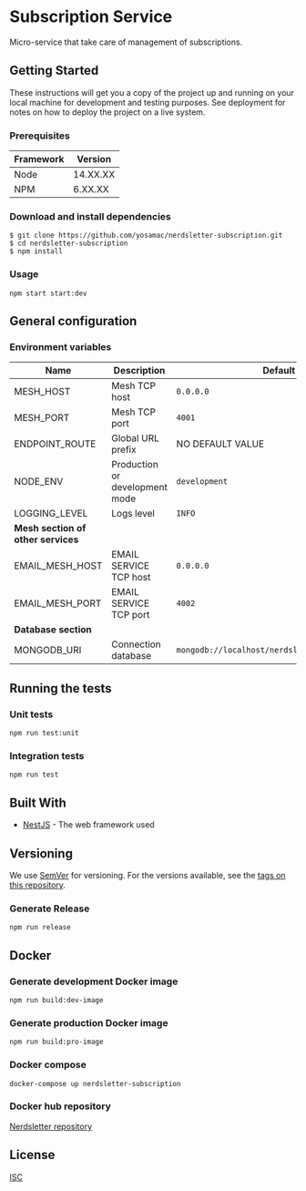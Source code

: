 # Subscription Service 

 Micro-service that take care of management of subscriptions.

## Getting Started

These instructions will get you a copy of the project up and running on your local machine for development and testing purposes. See deployment for notes on how to deploy the project on a live system.

### Prerequisites

| Framework | Version  |
| ----------| -------- |
| Node      | 14.XX.XX |
| NPM       | 6.XX.XX  |

### Download and install dependencies

```shell
$ git clone https://github.com/yosamac/nerdsletter-subscription.git
$ cd nerdsletter-subscription
$ npm install
```

### Usage

```shell
npm start start:dev
```

## General configuration

### Environment variables

| Name                    | Description                                | Default                                      |
| ------------------------| ------------------------------------------ | ---------------------------------------------|
| MESH_HOST                | Mesh TCP host                             | `0.0.0.0`                                    |
| MESH_PORT                | Mesh TCP port                             | `4001`                                       |
| ENDPOINT_ROUTE          | Global URL prefix                          | NO DEFAULT VALUE                             |
| NODE_ENV                | Production or development mode             | `development`                                |
| LOGGING_LEVEL           | Logs level                                 | `INFO`                                       |
| **Mesh section of other services**                                                                                |||
| EMAIL_MESH_HOST         | EMAIL SERVICE TCP host                     | `0.0.0.0`                                    |
| EMAIL_MESH_PORT         | EMAIL SERVICE TCP port                     | `4002`                                       |
| **Database section**                                                                                              |||
| MONGODB_URI             | Connection database                        | `mongodb://localhost/nerdsletter_subscription`|


## Running the tests

### Unit tests

```shell
npm run test:unit
```

### Integration tests

```shell
npm run test
```

## Built With

* [NestJS](https://nestjs.com/) - The web framework used

## Versioning

We use [SemVer](http://semver.org/) for versioning. For the versions available, see the [tags on this repository](https://github.org/yosama/nerdsletter-subscription/tags).


### Generate Release

```shell
npm run release
```

## Docker

### Generate development Docker image
```shell
npm run build:dev-image
```
### Generate production Docker image
```shell
npm run build:pro-image
```
### Docker compose
```shell
docker-compose up nerdsletter-subscription
```

### Docker hub repository
[Nerdsletter repository](https://hub.docker.com/repository/docker/yosama/nerdsletter-public)


## License

[ISC](https://choosealicense.com/licenses/isc/)
